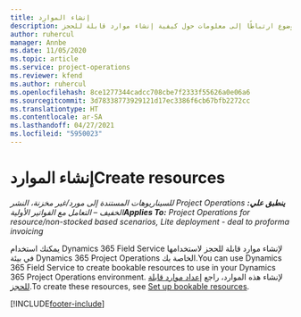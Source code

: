 ```yaml
---
title: إنشاء الموارد
description: يوفر هذا الموضوع ارتباطًا إلى معلومات حول كيفية إنشاء موارد قابلة للحجز.
author: ruhercul
manager: Annbe
ms.date: 11/05/2020
ms.topic: article
ms.service: project-operations
ms.reviewer: kfend
ms.author: ruhercul
ms.openlocfilehash: 8ce1277344cadcc708cbe7f2333f55626a0e06a6
ms.sourcegitcommit: 3d78338773929121d17ec3386f6cb67bfb2272cc
ms.translationtype: HT
ms.contentlocale: ar-SA
ms.lasthandoff: 04/27/2021
ms.locfileid: "5950023"
---
```

# <a name="create-resources"></a><span data-ttu-id="5873a-103">إنشاء الموارد</span><span class="sxs-lookup"><span data-stu-id="5873a-103">Create resources</span></span>

<span data-ttu-id="5873a-104">_**ينطبق علي:** ‏‫Project Operations للسيناريوهات المستندة إلى مورد/غير مخزنة‬، ‏‫النشر الخفيف – التعامل مع الفواتير الأولية‬_</span><span class="sxs-lookup"><span data-stu-id="5873a-104">_**Applies To:** Project Operations for resource/non-stocked based scenarios, Lite deployment - deal to proforma invoicing_</span></span>

<span data-ttu-id="5873a-105">يمكنك استخدام Dynamics 365 Field Service لإنشاء موارد قابلة للحجز لاستخدامها في بيئة Dynamics 365 Project Operations الخاصة بك.</span><span class="sxs-lookup"><span data-stu-id="5873a-105">You can use Dynamics 365 Field Service to create bookable resources to use in your Dynamics 365 Project Operations environment.</span></span> <span data-ttu-id="5873a-106">لإنشاء هذه الموارد، راجع [إعداد موارد قابلة للحجز](/dynamics365/field-service/set-up-bookable-resources).</span><span class="sxs-lookup"><span data-stu-id="5873a-106">To create these resources, see [Set up bookable resources](/dynamics365/field-service/set-up-bookable-resources).</span></span>


[!INCLUDE[footer-include](../includes/footer-banner.md)]